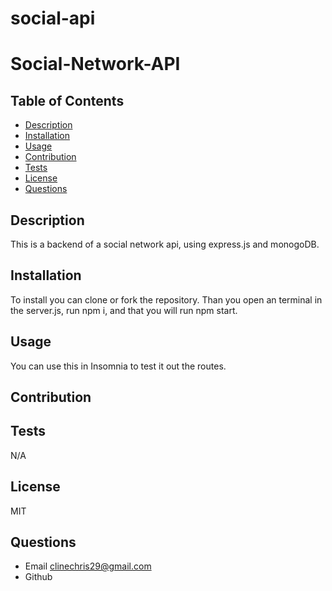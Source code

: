 # social-api

# Social-Network-API

  ## Table of Contents
  * [Description](#description)
  * [Installation](#installation)
  * [Usage](#usage)
  * [Contribution](#contribution)
  * [Tests](#tests)
  * [License](#license)
  * [Questions](#questions)

## Description
  This is a backend of a social network api, using express.js and monogoDB.
  
## Installation
To install you can clone or fork the repository. Than you open an terminal in the server.js, run npm i, 
and that you will run npm start. 
    
## Usage
You can use this in Insomnia to test it out the routes.


## Contribution


## Tests
N/A

## License
MIT

## Questions
  * Email clinechris29@gmail.com
  * Github 
